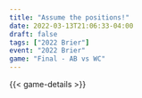```yaml
---
title: "Assume the positions!"
date: 2022-03-13T21:06:33-04:00
draft: false
tags: ["2022 Brier"]
event: "2022 Brier"
game: "Final - AB vs WC"
---
```

{{< game-details >}}
<!--more-->

